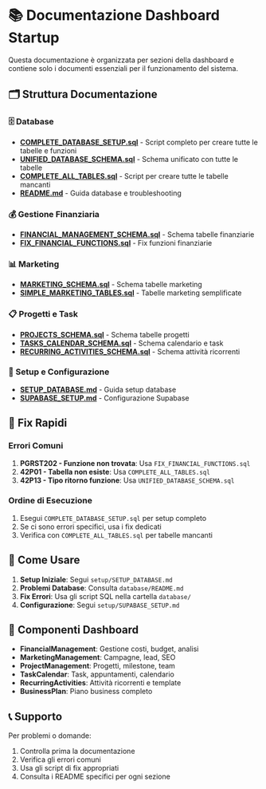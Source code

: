 # 📚 Documentazione Dashboard Startup

Questa documentazione è organizzata per sezioni della dashboard e contiene solo i documenti essenziali per il funzionamento del sistema.

## 🗂️ Struttura Documentazione

### 🗄️ Database
- **[COMPLETE_DATABASE_SETUP.sql](./database/COMPLETE_DATABASE_SETUP.sql)** - Script completo per creare tutte le tabelle e funzioni
- **[UNIFIED_DATABASE_SCHEMA.sql](./database/UNIFIED_DATABASE_SCHEMA.sql)** - Schema unificato con tutte le tabelle
- **[COMPLETE_ALL_TABLES.sql](./database/COMPLETE_ALL_TABLES.sql)** - Script per creare tutte le tabelle mancanti
- **[README.md](./database/README.md)** - Guida database e troubleshooting

### 💰 Gestione Finanziaria
- **[FINANCIAL_MANAGEMENT_SCHEMA.sql](./database/FINANCIAL_MANAGEMENT_SCHEMA.sql)** - Schema tabelle finanziarie
- **[FIX_FINANCIAL_FUNCTIONS.sql](./database/FIX_FINANCIAL_FUNCTIONS.sql)** - Fix funzioni finanziarie

### 📊 Marketing
- **[MARKETING_SCHEMA.sql](./database/MARKETING_SCHEMA.sql)** - Schema tabelle marketing
- **[SIMPLE_MARKETING_TABLES.sql](./marketing/SIMPLE_MARKETING_TABLES.sql)** - Tabelle marketing semplificate

### 📋 Progetti e Task
- **[PROJECTS_SCHEMA.sql](./database/PROJECTS_SCHEMA.sql)** - Schema tabelle progetti
- **[TASKS_CALENDAR_SCHEMA.sql](./database/TASKS_CALENDAR_SCHEMA.sql)** - Schema calendario e task
- **[RECURRING_ACTIVITIES_SCHEMA.sql](./database/RECURRING_ACTIVITIES_SCHEMA.sql)** - Schema attività ricorrenti

### 🚀 Setup e Configurazione
- **[SETUP_DATABASE.md](./setup/SETUP_DATABASE.md)** - Guida setup database
- **[SUPABASE_SETUP.md](./setup/SUPABASE_SETUP.md)** - Configurazione Supabase

## 🚨 Fix Rapidi

### Errori Comuni
1. **PGRST202 - Funzione non trovata**: Usa `FIX_FINANCIAL_FUNCTIONS.sql`
2. **42P01 - Tabella non esiste**: Usa `COMPLETE_ALL_TABLES.sql`
3. **42P13 - Tipo ritorno funzione**: Usa `UNIFIED_DATABASE_SCHEMA.sql`

### Ordine di Esecuzione
1. Esegui `COMPLETE_DATABASE_SETUP.sql` per setup completo
2. Se ci sono errori specifici, usa i fix dedicati
3. Verifica con `COMPLETE_ALL_TABLES.sql` per tabelle mancanti

## 📖 Come Usare

1. **Setup Iniziale**: Segui `setup/SETUP_DATABASE.md`
2. **Problemi Database**: Consulta `database/README.md`
3. **Fix Errori**: Usa gli script SQL nella cartella `database/`
4. **Configurazione**: Segui `setup/SUPABASE_SETUP.md`

## 🔧 Componenti Dashboard

- **FinancialManagement**: Gestione costi, budget, analisi
- **MarketingManagement**: Campagne, lead, SEO
- **ProjectManagement**: Progetti, milestone, team
- **TaskCalendar**: Task, appuntamenti, calendario
- **RecurringActivities**: Attività ricorrenti e template
- **BusinessPlan**: Piano business completo

## 📞 Supporto

Per problemi o domande:
1. Controlla prima la documentazione
2. Verifica gli errori comuni
3. Usa gli script di fix appropriati
4. Consulta i README specifici per ogni sezione